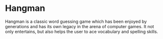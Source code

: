 # Hangman
Hangman is a classic word guessing game which has been enjoyed by generations and has its own legacy in the arena of computer games. It not only entertains, but also helps the user to ace vocabulary and spelling skills. 
